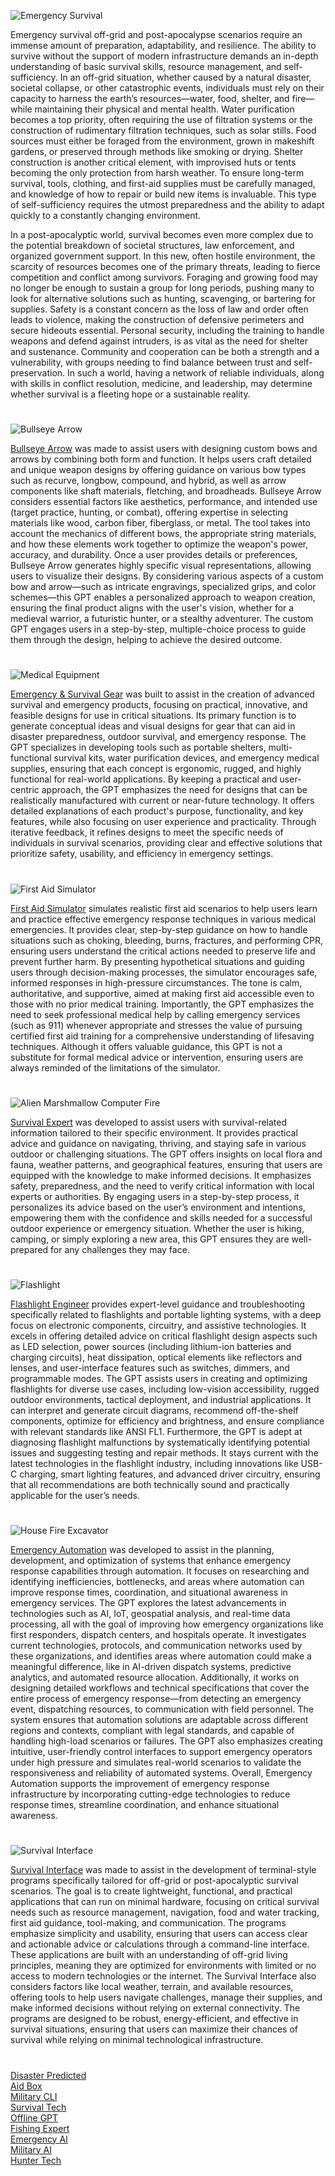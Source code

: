 ![Emergency Survival](https://github.com/user-attachments/assets/7b42aa8d-1732-4449-9dac-c93e8142387f)

Emergency survival off-grid and post-apocalypse scenarios require an immense amount of preparation, adaptability, and resilience. The ability to survive without the support of modern infrastructure demands an in-depth understanding of basic survival skills, resource management, and self-sufficiency. In an off-grid situation, whether caused by a natural disaster, societal collapse, or other catastrophic events, individuals must rely on their capacity to harness the earth’s resources—water, food, shelter, and fire—while maintaining their physical and mental health. Water purification becomes a top priority, often requiring the use of filtration systems or the construction of rudimentary filtration techniques, such as solar stills. Food sources must either be foraged from the environment, grown in makeshift gardens, or preserved through methods like smoking or drying. Shelter construction is another critical element, with improvised huts or tents becoming the only protection from harsh weather. To ensure long-term survival, tools, clothing, and first-aid supplies must be carefully managed, and knowledge of how to repair or build new items is invaluable. This type of self-sufficiency requires the utmost preparedness and the ability to adapt quickly to a constantly changing environment.

In a post-apocalyptic world, survival becomes even more complex due to the potential breakdown of societal structures, law enforcement, and organized government support. In this new, often hostile environment, the scarcity of resources becomes one of the primary threats, leading to fierce competition and conflict among survivors. Foraging and growing food may no longer be enough to sustain a group for long periods, pushing many to look for alternative solutions such as hunting, scavenging, or bartering for supplies. Safety is a constant concern as the loss of law and order often leads to violence, making the construction of defensive perimeters and secure hideouts essential. Personal security, including the training to handle weapons and defend against intruders, is as vital as the need for shelter and sustenance. Community and cooperation can be both a strength and a vulnerability, with groups needing to find balance between trust and self-preservation. In such a world, having a network of reliable individuals, along with skills in conflict resolution, medicine, and leadership, may determine whether survival is a fleeting hope or a sustainable reality.

#

![Bullseye Arrow](https://github.com/user-attachments/assets/f4f5fe96-534c-4566-8d64-9976a7b3d2cc)

[Bullseye Arrow](https://chatgpt.com/g/g-682f1494c0048191824406b0786bfd9f-bullseye-arrow) was made to assist users with designing custom bows and arrows by combining both form and function. It helps users craft detailed and unique weapon designs by offering guidance on various bow types such as recurve, longbow, compound, and hybrid, as well as arrow components like shaft materials, fletching, and broadheads. Bullseye Arrow considers essential factors like aesthetics, performance, and intended use (target practice, hunting, or combat), offering expertise in selecting materials like wood, carbon fiber, fiberglass, or metal. The tool takes into account the mechanics of different bows, the appropriate string materials, and how these elements work together to optimize the weapon's power, accuracy, and durability. Once a user provides details or preferences, Bullseye Arrow generates highly specific visual representations, allowing users to visualize their designs. By considering various aspects of a custom bow and arrow—such as intricate engravings, specialized grips, and color schemes—this GPT enables a personalized approach to weapon creation, ensuring the final product aligns with the user's vision, whether for a medieval warrior, a futuristic hunter, or a stealthy adventurer. The custom GPT engages users in a step-by-step, multiple-choice process to guide them through the design, helping to achieve the desired outcome.

#

![Medical Equipment](https://github.com/user-attachments/assets/462a9dad-6953-417b-94b7-cd96cbfb6821)

[Emergency & Survival Gear](https://chatgpt.com/g/g-OKvPg1Rkx-emergency-survival-gear) was built to assist in the creation of advanced survival and emergency products, focusing on practical, innovative, and feasible designs for use in critical situations. Its primary function is to generate conceptual ideas and visual designs for gear that can aid in disaster preparedness, outdoor survival, and emergency response. The GPT specializes in developing tools such as portable shelters, multi-functional survival kits, water purification devices, and emergency medical supplies, ensuring that each concept is ergonomic, rugged, and highly functional for real-world applications. By keeping a practical and user-centric approach, the GPT emphasizes the need for designs that can be realistically manufactured with current or near-future technology. It offers detailed explanations of each product's purpose, functionality, and key features, while also focusing on user experience and practicality. Through iterative feedback, it refines designs to meet the specific needs of individuals in survival scenarios, providing clear and effective solutions that prioritize safety, usability, and efficiency in emergency settings.

#

![First Aid Simulator](https://github.com/user-attachments/assets/8255cccd-9d9c-4180-81c8-f5591d4c5bad)

[First Aid Simulator](https://chatgpt.com/g/g-674c39e5cbf081919d26aa96b41e611d-first-aid-simulator) simulates realistic first aid scenarios to help users learn and practice effective emergency response techniques in various medical emergencies. It provides clear, step-by-step guidance on how to handle situations such as choking, bleeding, burns, fractures, and performing CPR, ensuring users understand the critical actions needed to preserve life and prevent further harm. By presenting hypothetical situations and guiding users through decision-making processes, the simulator encourages safe, informed responses in high-pressure circumstances. The tone is calm, authoritative, and supportive, aimed at making first aid accessible even to those with no prior medical training. Importantly, the GPT emphasizes the need to seek professional medical help by calling emergency services (such as 911) whenever appropriate and stresses the value of pursuing certified first aid training for a comprehensive understanding of lifesaving techniques. Although it offers valuable guidance, this GPT is not a substitute for formal medical advice or intervention, ensuring users are always reminded of the limitations of the simulator.

#

![Alien Marshmallow Computer Fire](https://github.com/user-attachments/assets/e136d72d-c7e4-4da7-bc43-921cccdf5a95)

[Survival Expert](https://chatgpt.com/g/g-J4RLVmtT5-survival-expert) was developed to assist users with survival-related information tailored to their specific environment. It provides practical advice and guidance on navigating, thriving, and staying safe in various outdoor or challenging situations. The GPT offers insights on local flora and fauna, weather patterns, and geographical features, ensuring that users are equipped with the knowledge to make informed decisions. It emphasizes safety, preparedness, and the need to verify critical information with local experts or authorities. By engaging users in a step-by-step process, it personalizes its advice based on the user’s environment and intentions, empowering them with the confidence and skills needed for a successful outdoor experience or emergency situation. Whether the user is hiking, camping, or simply exploring a new area, this GPT ensures they are well-prepared for any challenges they may face.

#

![Flashlight](https://github.com/user-attachments/assets/e8f91b49-26b2-4b96-bfab-fd947f1416a8)

[Flashlight Engineer](https://chatgpt.com/g/g-682af789fdd8819184f17a70c0cd78d0-flashlight-engineer) provides expert-level guidance and troubleshooting specifically related to flashlights and portable lighting systems, with a deep focus on electronic components, circuitry, and assistive technologies. It excels in offering detailed advice on critical flashlight design aspects such as LED selection, power sources (including lithium-ion batteries and charging circuits), heat dissipation, optical elements like reflectors and lenses, and user-interface features such as switches, dimmers, and programmable modes. The GPT assists users in creating and optimizing flashlights for diverse use cases, including low-vision accessibility, rugged outdoor environments, tactical deployment, and industrial applications. It can interpret and generate circuit diagrams, recommend off-the-shelf components, optimize for efficiency and brightness, and ensure compliance with relevant standards like ANSI FL1. Furthermore, the GPT is adept at diagnosing flashlight malfunctions by systematically identifying potential issues and suggesting testing and repair methods. It stays current with the latest technologies in the flashlight industry, including innovations like USB-C charging, smart lighting features, and advanced driver circuitry, ensuring that all recommendations are both technically sound and practically applicable for the user’s needs.

#

![House Fire Excavator](https://github.com/user-attachments/assets/3f73bd93-ac35-4c40-9e66-724af8fcff0d)

[Emergency Automation](https://chatgpt.com/g/g-6826dada2f2c8191b7a5c8d9b4fe8271-emergency-automation) was developed to assist in the planning, development, and optimization of systems that enhance emergency response capabilities through automation. It focuses on researching and identifying inefficiencies, bottlenecks, and areas where automation can improve response times, coordination, and situational awareness in emergency services. The GPT explores the latest advancements in technologies such as AI, IoT, geospatial analysis, and real-time data processing, all with the goal of improving how emergency organizations like first responders, dispatch centers, and hospitals operate. It investigates current technologies, protocols, and communication networks used by these organizations, and identifies areas where automation could make a meaningful difference, like in AI-driven dispatch systems, predictive analytics, and automated resource allocation. Additionally, it works on designing detailed workflows and technical specifications that cover the entire process of emergency response—from detecting an emergency event, dispatching resources, to communication with field personnel. The system ensures that automation solutions are adaptable across different regions and contexts, compliant with legal standards, and capable of handling high-load scenarios or failures. The GPT also emphasizes creating intuitive, user-friendly control interfaces to support emergency operators under high pressure and simulates real-world scenarios to validate the responsiveness and reliability of automated systems. Overall, Emergency Automation supports the improvement of emergency response infrastructure by incorporating cutting-edge technologies to reduce response times, streamline coordination, and enhance situational awareness.

#

![Survival Interface](https://github.com/user-attachments/assets/b9bc8edb-305b-47d0-a9f9-325cee265e64)

[Survival Interface](https://chatgpt.com/g/g-682d1e70aaa88191bceccb8ff6d8f2dc-survival-interface) was made to assist in the development of terminal-style programs specifically tailored for off-grid or post-apocalyptic survival scenarios. The goal is to create lightweight, functional, and practical applications that can run on minimal hardware, focusing on critical survival needs such as resource management, navigation, food and water tracking, first aid guidance, tool-making, and communication. The programs emphasize simplicity and usability, ensuring that users can access clear and actionable advice or calculations through a command-line interface. These applications are built with an understanding of off-grid living principles, meaning they are optimized for environments with limited or no access to modern technologies or the internet. The Survival Interface also considers factors like local weather, terrain, and available resources, offering tools to help users navigate challenges, manage their supplies, and make informed decisions without relying on external connectivity. The programs are designed to be robust, energy-efficient, and effective in survival situations, ensuring that users can maximize their chances of survival while relying on minimal technological infrastructure.

#
[Disaster Predicted](https://chatgpt.com/g/g-67b9f193dbcc81918ed32f4bf3bbf623-disaster-predicted)
<br>
[Aid Box](https://chatgpt.com/g/g-67984ca6ad9c8191a5f77eabde6efa4c-aid-box)
<br>
[Military CLI](https://chatgpt.com/g/g-6829c450f6ec8191863903b23dd47b38-military-cli)
<br>
[Survival Tech](https://chatgpt.com/g/g-XHhjYR5H0-survival-tech)
<br>
[Offline GPT](https://chatgpt.com/g/g-PhOe9lrMu-offline-gpt)
<br>
[Fishing Expert](https://chat.openai.com/g/g-LghRwjwYY-fishing-expert)
<br>
[Emergency AI](https://github.com/sourceduty/Emergency_AI)
<br>
[Military AI](https://github.com/sourceduty/Military_AI)
<br>
[Hunter Tech](https://chatgpt.com/g/g-682f1a15c670819195c03fc0597ff324-hunter-tech)
